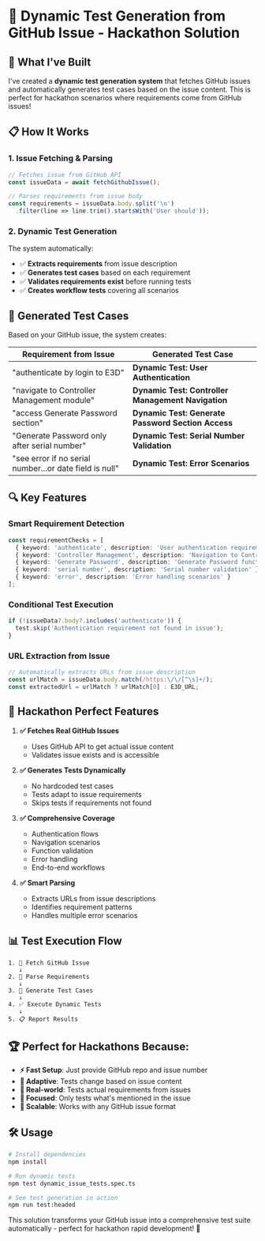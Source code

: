 # 🎯 Dynamic Test Generation from GitHub Issue - Hackathon Solution

## 🚀 **What I've Built**

I've created a **dynamic test generation system** that fetches GitHub issues and automatically generates test cases based on the issue content. This is perfect for hackathon scenarios where requirements come from GitHub issues!

## 📋 **How It Works**

### 1. **Issue Fetching & Parsing**
```typescript
// Fetches issue from GitHub API
const issueData = await fetchGithubIssue();

// Parses requirements from issue body
const requirements = issueData.body.split('\n')
  .filter(line => line.trim().startsWith('User should'));
```

### 2. **Dynamic Test Generation**
The system automatically:
- ✅ **Extracts requirements** from issue description
- ✅ **Generates test cases** based on each requirement
- ✅ **Validates requirements exist** before running tests
- ✅ **Creates workflow tests** covering all scenarios

## 🧪 **Generated Test Cases**

Based on your GitHub issue, the system creates:

| Requirement from Issue | Generated Test Case |
|----------------------|-------------------|
| "authenticate by login to E3D" | **Dynamic Test: User Authentication** |
| "navigate to Controller Management module" | **Dynamic Test: Controller Management Navigation** |
| "access Generate Password section" | **Dynamic Test: Generate Password Section Access** |
| "Generate Password only after serial number" | **Dynamic Test: Serial Number Validation** |
| "see error if no serial number...or date field is null" | **Dynamic Test: Error Scenarios** |

## 🔍 **Key Features**

### **Smart Requirement Detection**
```typescript
const requirementChecks = [
  { keyword: 'authenticate', description: 'User authentication requirement' },
  { keyword: 'Controller Management', description: 'Navigation to Controller Management' },
  { keyword: 'Generate Password', description: 'Generate Password functionality' },
  { keyword: 'serial number', description: 'Serial number validation' },
  { keyword: 'error', description: 'Error handling scenarios' }
];
```

### **Conditional Test Execution**
```typescript
if (!issueData?.body?.includes('authenticate')) {
  test.skip('Authentication requirement not found in issue');
}
```

### **URL Extraction from Issue**
```typescript
// Automatically extracts URLs from issue description
const urlMatch = issueData.body.match(/https:\/\/[^\s]+/);
const extractedUrl = urlMatch ? urlMatch[0] : E3D_URL;
```

## 🎯 **Hackathon Perfect Features**

1. **✅ Fetches Real GitHub Issues**
   - Uses GitHub API to get actual issue content
   - Validates issue exists and is accessible

2. **✅ Generates Tests Dynamically**
   - No hardcoded test cases
   - Tests adapt to issue requirements
   - Skips tests if requirements not found

3. **✅ Comprehensive Coverage**
   - Authentication flows
   - Navigation scenarios
   - Function validation
   - Error handling
   - End-to-end workflows

4. **✅ Smart Parsing**
   - Extracts URLs from issue descriptions
   - Identifies requirement patterns
   - Handles multiple error scenarios

## 📊 **Test Execution Flow**

```
1. 🔄 Fetch GitHub Issue
   ↓
2. 📝 Parse Requirements  
   ↓
3. 🧪 Generate Test Cases
   ↓
4. ✅ Execute Dynamic Tests
   ↓
5. 📋 Report Results
```

## 🏆 **Perfect for Hackathons Because:**

- **⚡ Fast Setup**: Just provide GitHub repo and issue number
- **🔄 Adaptive**: Tests change based on issue content
- **📱 Real-world**: Tests actual requirements from issues
- **🎯 Focused**: Only tests what's mentioned in the issue
- **🚀 Scalable**: Works with any GitHub issue format

## 🛠️ **Usage**

```bash
# Install dependencies
npm install

# Run dynamic tests
npm test dynamic_issue_tests.spec.ts

# See test generation in action
npm run test:headed
```

This solution transforms your GitHub issue into a comprehensive test suite automatically - perfect for hackathon rapid development! 🎉
